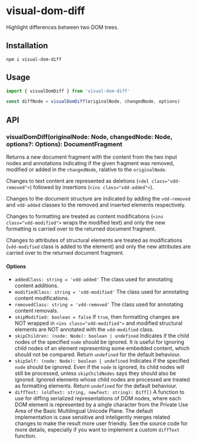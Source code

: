 # visual-dom-diff

Highlight differences between two DOM trees.

## Installation

```
npm i visual-dom-diff
```

## Usage

```javascript
import { visualDomDiff } from 'visual-dom-diff'

const diffNode = visualDomDiff(originalNode, changedNode, options)
```

## API

### visualDomDiff(originalNode: Node, changedNode: Node, options?: Options): DocumentFragment

Returns a new document fragment with the content from the two input nodes and annotations indicating if the given fragment was removed, modified or added in the `changedNode`, ralative to the `originalNode`.

Changes to text content are represented as deletions (`<del class="vdd-removed">`) followed by insertions (`<ins class="vdd-added">`).

Changes to the document structure are indicated by adding the `vdd-removed` and `vdd-added` classes to the removed and inserted elements respectively.

Changes to formatting are treated as content modifications (`<ins class="vdd-modified">` wraps the modified text) and only the new formatting is carried over to the returned document fragment.

Changes to attributes of structural elements are treated as modifications (`vdd-modified` class is added to the element) and only the new attributes are carried over to the returned document fragment.

#### Options

-   `addedClass: string = 'vdd-added'` The class used for annotating content additions.
-   `modifiedClass: string = 'vdd-modified'` The class used for annotating content modifications.
-   `removedClass: string = 'vdd-removed'` The class used for annotating content removals.
-   `skipModified: boolean = false` If `true`, then formatting changes are NOT wrapped in `<ins class="vdd-modified">` and modified structural elements are NOT annotated with the `vdd-modified` class.
-   `skipChildren: (node: Node): boolean | undefined` Indicates if the child nodes of the specified `node` should be ignored. It is useful for ignoring child nodes of an element representing some embedded content, which should not be compared. Return `undefined` for the default behaviour.
-   `skipSelf: (node: Node): boolean | undefined` Indicates if the specified `node` should be ignored. Even if the `node` is ignored, its child nodes will still be processed, unless `skipChildNodes` says they should also be ignored. Ignored elements whose child nodes are processed are treated as formatting elements. Return `undefined` for the default behaviour.
-   `diffText: (oldText: string, newText: string): Diff[]` A function to use for diffing serialized representations of DOM nodes, where each DOM element is represented by a single character from the Private Use Area of the Basic Multilingual Unicode Plane. The default implementation is case sensitive and inteligently merges related changes to make the result more user friendly. See the source code for more details, especially if you want to implement a custom `diffText` function.
